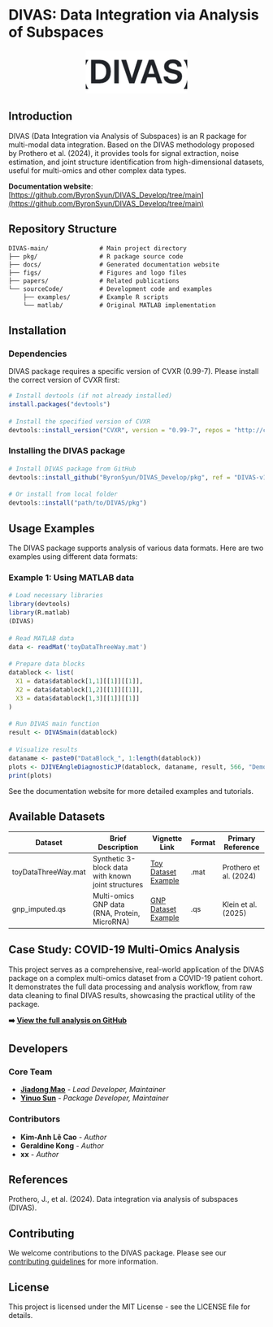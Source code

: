 # DIVAS: Data Integration via Analysis of Subspaces

<p align="center">
<img src="man/figures/DIVAS_logo.png" width="200" alt="DIVAS Logo">
</p>

## Introduction

DIVAS (Data Integration via Analysis of Subspaces) is an R package for multi-modal data integration. Based on the DIVAS methodology proposed by Prothero et al. (2024), it provides tools for signal extraction, noise estimation, and joint structure identification from high-dimensional datasets, useful for multi-omics and other complex data types.

**Documentation website**: [https://github.com/ByronSyun/DIVAS_Develop/tree/main](https://github.com/ByronSyun/DIVAS_Develop/tree/main)

## Repository Structure

```
DIVAS-main/              # Main project directory
├── pkg/                 # R package source code
├── docs/                # Generated documentation website
├── figs/                # Figures and logo files
├── papers/              # Related publications
└── sourceCode/          # Development code and examples
    ├── examples/        # Example R scripts
    └── matlab/          # Original MATLAB implementation
```

## Installation

### Dependencies

DIVAS package requires a specific version of CVXR (0.99-7). Please install the correct version of CVXR first:

```R
# Install devtools (if not already installed)
install.packages("devtools")

# Install the specified version of CVXR
devtools::install_version("CVXR", version = "0.99-7", repos = "http://cran.us.r-project.org")
```

### Installing the DIVAS package

```R
# Install DIVAS package from GitHub
devtools::install_github("ByronSyun/DIVAS_Develop/pkg", ref = "DIVAS-v1")

# Or install from local folder
devtools::install("path/to/DIVAS/pkg")
```

## Usage Examples

The DIVAS package supports analysis of various data formats. Here are two examples using different data formats:

### Example 1: Using MATLAB data

```R
# Load necessary libraries
library(devtools)
library(R.matlab)
(DIVAS)

# Read MATLAB data
data <- readMat('toyDataThreeWay.mat')

# Prepare data blocks
datablock <- list(
  X1 = data$datablock[1,1][[1]][[1]],
  X2 = data$datablock[1,2][[1]][[1]],
  X3 = data$datablock[1,3][[1]][[1]]
)

# Run DIVAS main function
result <- DIVASmain(datablock)

# Visualize results
dataname <- paste0("DataBlock_", 1:length(datablock))
plots <- DJIVEAngleDiagnosticJP(datablock, dataname, result, 566, "Demo")
print(plots)
```

See the documentation website for more detailed examples and tutorials.

## Available Datasets

| Dataset             | Brief Description                                  | Vignette Link                                                                          | Format | Primary Reference      |
|---------------------|----------------------------------------------------|----------------------------------------------------------------------------------------|--------|------------------------|
| toyDataThreeWay.mat | Synthetic 3-block data with known joint structures | [Toy Dataset Example](articles/DIVAS_Toy_Dataset_Example.html)                           | .mat   | Prothero et al. (2024) |
| gnp_imputed.qs      | Multi-omics GNP data (RNA, Protein, MicroRNA)      | [GNP Dataset Example](articles/DIVAS_GNP_Dataset_Example.html)                           | .qs    | Klein et al. (2025)    |

## Case Study: COVID-19 Multi-Omics Analysis

This project serves as a comprehensive, real-world application of the DIVAS package on a complex multi-omics dataset from a COVID-19 patient cohort. It demonstrates the full data processing and analysis workflow, from raw data cleaning to final DIVAS results, showcasing the practical utility of the package.

**➡️ [View the full analysis on GitHub](https://github.com/ByronSyun/DIVAS_COVID19_Analysis)**

## Developers

### Core Team

* **[Jiadong Mao](https://github.com/jiadongm)** - *Lead Developer, Maintainer*
* **[Yinuo Sun](https://github.com/ByronSyun)** - *Package Developer, Maintainer*

### Contributors

* **Kim-Anh Lê Cao** - *Author*
* **Geraldine Kong** - *Author*
* **xx** - *Author*

## References

Prothero, J., et al. (2024). Data integration via analysis of subspaces (DIVAS).

## Contributing

We welcome contributions to the DIVAS package. Please see our [contributing guidelines](https://byronsyun.github.io/DIVAS_Develop/articles/contributing.html) for more information.

## License

This project is licensed under the MIT License - see the LICENSE file for details.

